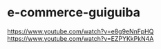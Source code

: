 ﻿# e-commerce-guiguiba
https://www.youtube.com/watch?v=e8g9eNnFpHQ
https://www.youtube.com/watch?v=EZPYKkPkN4A
